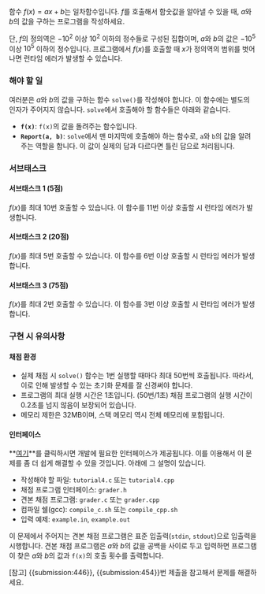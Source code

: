 함수 $f(x) = ax + b$는 일차함수입니다. $f$를 호출해서 함숫값을 알아낼 수 있을 때, $a$와 $b$의 값을 구하는 프로그램을 작성하세요.

단, $f$의 정의역은 $-10^2$ 이상 $10^2$ 이하의 정수들로 구성된 집합이며, $a$와 $b$의 값은 $-10^5$ 이상 $10^5$ 이하의 정수입니다. 프로그램에서 $f(x)$를 호출할 때 $x$가 정의역의 범위를 벗어나면 런타임 에러가 발생할 수 있습니다.

### 해야 할 일

여러분은 $a$와 $b$의 값을 구하는 함수 `solve()`를 작성해야 합니다. 이 함수에는 별도의 인자가 주어지지 않습니다. `solve`에서 호출해야 할 함수들은 아래와 같습니다.

* **`f(x)`**: `f(x)`의 값을 돌려주는 함수입니다.
* **`Report(a, b)`**: `solve`에서 맨 마지막에 호출해야 하는 함수로, `a`와 `b`의 값을 알려 주는 역할을 합니다. 이 값이 실제의 답과 다르다면 틀린 답으로 처리됩니다. 

### 서브태스크

#### 서브태스크 1 (5점)

$f(x)$를 최대 10번 호출할 수 있습니다. 이 함수를 11번 이상 호출할 시 런타임 에러가 발생합니다.

#### 서브태스크 2 (20점)

$f(x)$를 최대 5번 호출할 수 있습니다. 이 함수를 6번 이상 호출할 시 런타임 에러가 발생합니다.

#### 서브태스크 3 (75점)

$f(x)$를 최대 2번 호출할 수 있습니다. 이 함수를 3번 이상 호출할 시 런타임 에러가 발생합니다.

### 구현 시 유의사항

#### 채점 환경

* 실제 채점 시 `solve()` 함수는 1번 실행할 때마다 최대 50번씩 호출됩니다. 따라서, 이로 인해 발생할 수 있는 초기화 문제를 잘 신경써야 합니다.
* 프로그램의 최대 실행 시간은 1초입니다. (50번/1초) 채점 프로그램의 실행 시간이 0.2초를 넘지 않음이 보장되어 있습니다.
* 메모리 제한은 32MB이며, 스택 메모리 역시 전체 메모리에 포함됩니다.

#### 인터페이스

**[여기](https://s3.ap-northeast-2.amazonaws.com/oj.uz/old/tutorial4/grader.zip)**를 클릭하시면 개발에 필요한 인터페이스가 제공됩니다. 이를 이용해서 이 문제를 좀 더 쉽게 해결할 수 있을 것입니다. 아래에 그 설명이 있습니다.

* 작성해야 할 파일: `tutorial4.c` 또는 `tutorial4.cpp`
* 채점 프로그램 인터페이스: `grader.h`
* 견본 채점 프로그램: `grader.c` 또는 `grader.cpp`
* 컴파일 쉘(gcc): `compile_c.sh` 또는 `compile_cpp.sh`
* 입력 예제: `example.in`, `example.out`

이 문제에서 주어지는 견본 채점 프로그램은 표준 입출력(`stdin`, `stdout`)으로 입출력을 시행합니다. 견본 채점 프로그램은 $a$와 $b$의 값을 공백을 사이로 두고 입력하면 프로그램이 찾은 $a$와 $b$의 값과 `f(x)`의 호출 횟수를 출력합니다.

[참고] {{submission:446}}, {{submission:454}}번 제출을 참고해서 문제를 해결하세요.